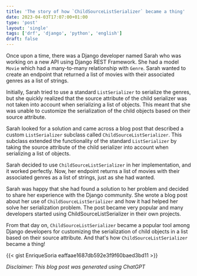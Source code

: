 ```yaml
---                                                                             
title: 'The story of how `ChildSourceListSerializer` became a thing'
date: 2023-04-03T17:07:00+01:00
type: 'post'
layout: 'single'
tags: ['drf', 'django', 'python', 'english']
draft: false
---
```


Once upon a time, there was a Django developer named Sarah who was working on a new API using Django REST Framework. She had a model `Movie` which had a many-to-many relationship with `Genre`. Sarah wanted to create an endpoint that returned a list of movies with their associated genres as a list of strings.

Initially, Sarah tried to use a standard `ListSerializer` to serialize the genres, but she quickly realized that the source attribute of the child serializer was not taken into account when serializing a list of objects. This meant that she was unable to customize the serialization of the child objects based on their source attribute.

Sarah looked for a solution and came across a blog post that described a custom `ListSerializer` subclass called `ChildSourceListSerializer`. This subclass extended the functionality of the standard `ListSerializer` by taking the source attribute of the child serializer into account when serializing a list of objects.

Sarah decided to use `ChildSourceListSerializer` in her implementation, and it worked perfectly. Now, her endpoint returns a list of movies with their associated genres as a list of strings, just as she had wanted.

Sarah was happy that she had found a solution to her problem and decided to share her experience with the Django community. She wrote a blog post about her use of `ChildSourceListSerializer` and how it had helped her solve her serialization problem. The post became very popular and many developers started using ChildSourceListSerializer in their own projects.

From that day on, `ChildSourceListSerializer` became a popular tool among Django developers for customizing the serialization of child objects in a list based on their source attribute. And that's how `ChildSourceListSerializer` became a thing!

{{< gist EnriqueSoria eaffaae1687db592e3f9f60baed3bd11 >}}

_Disclaimer: This blog post was generated using ChatGPT_
